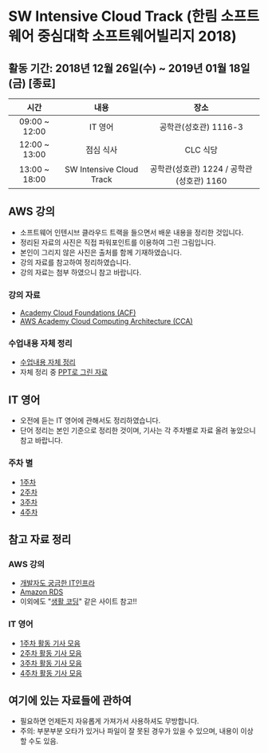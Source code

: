# SW Intensive Cloud Track (한림 소프트웨어 중심대학 소프트웨어빌리지 2018)
## 활동 기간: 2018년 12월 26일(수) ~ 2019년 01월 18일(금) [종료]
| 시간 | 내용 | 장소 |
|:--------:|:--------:|:--------:|
| 09:00 ~ 12:00 | IT 영어 | 공학관(성호관) 1116-3 |
| 12:00 ~ 13:00 | 점심 식사 | CLC 식당 |
| 13:00 ~ 18:00 | SW Intensive Cloud Track | 공학관(성호관) 1224 / 공학관(성호관) 1160 |

## AWS 강의
- 소프트웨어 인텐시브 클라우드 트랙을 들으면서 배운 내용을 정리한 것입니다.
- 정리된 자료의 사진은 직접 파워포인트를 이용하여 그린 그림입니다.
- 본인이 그리지 않은 사진은 출처를 함께 기재하였습니다.
- 강의 자료를 참고하여 정리하였습니다.
- 강의 자료는 첨부 하였으니 참고 바랍니다.
### 강의 자료
- [Academy Cloud Foundations (ACF)](https://github.com/KangBokyeong/SW_Intensive_Cloud_Track/tree/master/AWS%EA%B0%95%EC%9D%98/Lecture%20Notes/Academy%20Cloud%20Foundations%20(ACF))
- [AWS Academy Cloud Computing Architecture (CCA)](https://github.com/KangBokyeong/SW_Intensive_Cloud_Track/tree/master/AWS%EA%B0%95%EC%9D%98/Lecture%20Notes/AWS%20Academy%20Cloud%20Computing%20Architecture%20(CCA))
### 수업내용 자체 정리
- [수업내용 자체 정리](https://github.com/KangBokyeong/SW_Intensive_Cloud_Track/tree/master/AWS%EA%B0%95%EC%9D%98/%EC%88%98%EC%97%85%EB%82%B4%EC%9A%A9%20%EC%9E%90%EC%B2%B4%EC%A0%95%EB%A6%AC)
- 자체 정리 중 [PPT로 그린 자료](https://github.com/KangBokyeong/SW_Intensive_Cloud_Track/blob/master/AWS%EA%B0%95%EC%9D%98/%EC%88%98%EC%97%85%EB%82%B4%EC%9A%A9%20%EC%9E%90%EC%B2%B4%EC%A0%95%EB%A6%AC/aws%20%EA%B0%95%EC%9D%98%20%EC%9E%90%EB%A3%8C%20%EA%B7%B8%EB%A6%BC%20%EC%A0%95%EB%A6%AC.pptx)

## IT 영어
- 오전에 듣는 IT 영어에 관해서도 정리하였습니다.
- 단어 정리는 본인 기준으로 정리한 것이며, 기사는 각 주차별로 자료 올려 놓았으니 참고 바랍니다.
### 주차 별
- [1주차](https://github.com/KangBokyeong/SW_Intensive_Cloud_Track/tree/master/IT%EC%98%81%EC%96%B4/1%EC%A3%BC%EC%B0%A8)
- [2주차](https://github.com/KangBokyeong/SW_Intensive_Cloud_Track/tree/master/IT%EC%98%81%EC%96%B4/2%EC%A3%BC%EC%B0%A8)
- [3주차](https://github.com/KangBokyeong/SW_Intensive_Cloud_Track/tree/master/IT%EC%98%81%EC%96%B4/3%EC%A3%BC%EC%B0%A8)
- [4주차](https://github.com/KangBokyeong/SW_Intensive_Cloud_Track/tree/master/IT%EC%98%81%EC%96%B4/4%EC%A3%BC%EC%B0%A8)

## 참고 자료 정리
### AWS 강의
- [개발자도 궁금한 IT인프라](http://m.podbbang.com/ch/10291)
- [Amazon RDS](https://www.youtube.com/playlist?list=PLuHgQVnccGMBtHZf9Nt1SSlANoRi5cbOw)
- 이외에도 "[생활 코딩](https://opentutorials.org/course/1)" 같은 사이트 참고!!

### IT 영어
- [1주차 활동 기사 모음](https://github.com/KangBokyeong/SW_Intensive_Cloud_Track/blob/master/IT%EC%98%81%EC%96%B4/1%EC%A3%BC%EC%B0%A8/1%EC%A3%BC%EC%B0%A8_%EA%B8%B0%EC%82%AC_%EB%AA%A8%EC%9D%8C.md)
- [2주차 활동 기사 모음](https://github.com/KangBokyeong/SW_Intensive_Cloud_Track/blob/master/IT%EC%98%81%EC%96%B4/2%EC%A3%BC%EC%B0%A8/2%EC%A3%BC%EC%B0%A8_%EA%B8%B0%EC%82%AC_%EB%AA%A8%EC%9D%8C.md)
- [3주차 활동 기사 모음](https://github.com/KangBokyeong/SW_Intensive_Cloud_Track/blob/master/IT%EC%98%81%EC%96%B4/3%EC%A3%BC%EC%B0%A8/3%EC%A3%BC%EC%B0%A8_%EA%B8%B0%EC%82%AC_%EB%AA%A8%EC%9D%8C.md)
- [4주차 활동 기사 모음](https://github.com/KangBokyeong/SW_Intensive_Cloud_Track/blob/master/IT%EC%98%81%EC%96%B4/4%EC%A3%BC%EC%B0%A8/4%EC%A3%BC%EC%B0%A8%20%ED%99%9C%EB%8F%99%20%EA%B8%B0%EC%82%AC%20%EB%AA%A8%EC%9D%8C.md)

## 여기에 있는 자료들에 관하여
- 필요하면 언제든지 자유롭게 가져가서 사용하셔도 무방합니다.
- 주의: 부분부분 오타가 있거나 파일이 잘 못된 경우가 있을 수 있으며, 내용이 이상할 수도 있음.
